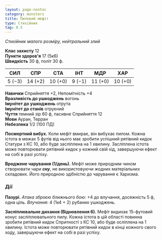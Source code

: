 ```yaml
---
layout: page-nontoc
category: monsters
title: Пиловий мефіт
type: Стихійник
tag: 0.5
---
```


_Стихійник малого розміру, нейтральний злий_  

**Клас захисту** 12    
**Пункти здоров'я** 17 (5к6)    
**Швидкість** 30 ф, політ 30 ф.  

| СИЛ    | СПР     | СТА     | ІНТ    | МДР     | ХАР     |
| ------ | ------- | ------- | ------ | ------- | ------- |
| 5 (−3) | 14 (+2) | 10 (+0) | 9 (−1) | 11 (+0) | 10 (+0) |

**Навички** Сприйняття +2, Непомітність +4    
**Вразливість до ушкоджень** вогонь    
**Імунітет до ушкоджень** отрута    
**Імунітет до станів** отруєний    
**Чуття** темний зір 60 ф, пасивне Сприйняття 12    
**Мови** Ауран, Терран    
**Небезпека** 1/2 (100 ПД)  

**Посмертний вибух.** Коли мефіт вмирає, він вибухає пилом. Кожна істота в межах 5 футів від нього має зробити успішний рятівний кидок Статури з КС 10, або буде засліплена на 1 хвилину. Засліплена істота може повторювати рятівний кидок у кожний свій хід, завершуючи ефект на собі в разі успіху.    

**Вроджене чарування (1/день).** Мефіт може природним чином створювати чари **_сну_**, не використовуючи жодних матеріальних складових. Його природною здібністю до чарування є Харизма.

### Дії
**Пазурі.** _Атака зброєю ближнього бою:_ +4 до влучання, досяжність 5 ф, одна ціль. _Влучання:_ 4 (1к4 + 2) рубаних ушкоджень.    

**Засліплювальне дихання (Відновлення 6).** Мефіт видихає 15-футовий конус засліплювального пилу. Кожна істота в цій області повинна зробити рятівний кидок Спритності з КС 10, або буде осліплена на 1 хвилину. Істота може повторювати рятівний кидок в кінці кожного свого ходу, завершуючи ефект на собі в разі успіху.
